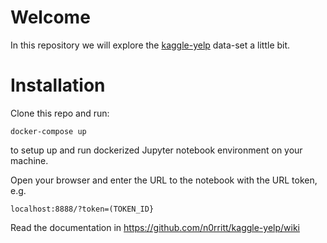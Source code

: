 # Welcome
In this repository we will explore the [kaggle-yelp](https://www.kaggle.com/yelp-dataset/yelp-dataset/version/6) data-set a little bit.

# Installation
Clone this repo and run:
```
docker-compose up
```
to setup up and run dockerized Jupyter notebook environment on your machine.

Open your browser and enter the URL to the notebook with the URL token, e.g.
```
localhost:8888/?token=(TOKEN_ID}
```

Read the documentation in https://github.com/n0rritt/kaggle-yelp/wiki

